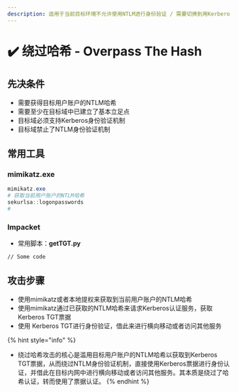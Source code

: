 ```yaml
---
description: 适用于当前目标环境不允许使用NTLM进行身份验证 / 需要切换到用Kerberos票据认证
---
```


# ✔️ 绕过哈希 - Overpass The Hash

## 先决条件

* 需要获得目标用户账户的NTLM哈希
* 需要至少在目标域中已建立了基本立足点
* 目标域必须支持Kerberos身份验证机制
* 目标域禁止了NTLM身份验证机制

## 常用工具

### mimikatz.exe

```powershell
mimikatz.exe
# 获取当前用户账户的NTLM哈希
sekurlsa::logonpasswords
# 
```

### Impacket

* 常用脚本：**getTGT.py**

```bash
// Some code
```



## 攻击步骤

* 使用mimikatz或者本地提权来获取到当前用户账户的NTLM哈希
* 使用mimikatz通过已获取的NTLM哈希来请求Kerberos认证服务，获取Kerberos TGT票据
* 使用 Kerberos TGT进行身份验证，借此来进行横向移动或者访问其他服务

{% hint style="info" %}
* 绕过哈希攻击的核心是滥用目标用户账户的NTLM哈希以获取到Kerberos TGT票据，从而绕过NTLM身份验证机制，直接使用Kerberos票据进行身份认证，并借此在目标内网中进行横向移动或者访问其他服务。其本质是绕过了哈希认证，转而使用了票据认证。
{% endhint %}
